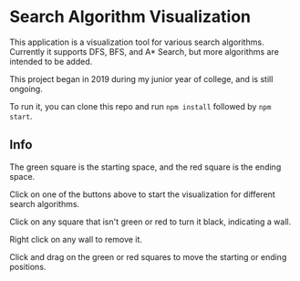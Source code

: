 # Search Algorithm Visualization
This application is a visualization tool for various search algorithms. Currently it supports DFS, BFS, and A* Search, but more algorithms are intended to be added.

This project began in 2019 during my junior year of college, and is still ongoing.

To run it, you can clone this repo and run `npm install` followed by `npm start`.

## Info
The green square is the starting space, and the red square is the ending space.

Click on one of the buttons above to start the visualization for different search algorithms.

Click on any square that isn't green or red to turn it black, indicating a wall.

Right click on any wall to remove it.

Click and drag on the green or red squares to move the starting or ending positions.
